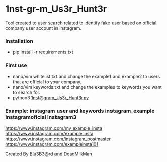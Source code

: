 # 1nst-gr-m_Us3r_Hunt3r

Tool created to user search related to identify fake user based on official company user account in instagram. 

### Installation

   - pip install -r requirements.txt

### First use 
   
   - nano/vim whitelist.txt and change the example1 and example2 to users that are official to your company.
   - nano/vim keywords.txt and change the examples to keywords you want to search for.
   - python3 1nst@gram_Us3r_Hunt3r.py


### Example: instagram user and keywords instagram_example instagramoficial Instagram3

https://www.instagram.com/my_example_insta
https://www.instagram.com/example.insta
https://www.instagram.com/instagram_postmaster
https://www.instagram.com/exampleinsta101


Created By Blu3B3@rd and DeadMilkMan
